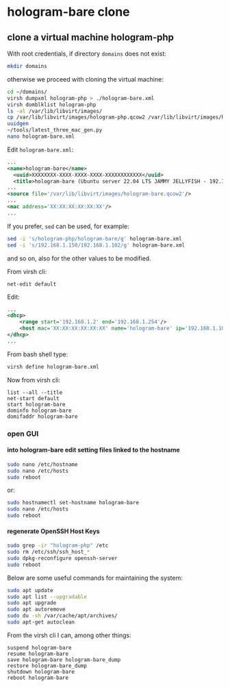 # hologram-bare clone

## clone a virtual machine hologram-php

With root credentials, if directory `domains` does not exist:

```bash
mkdir domains
```

otherwise we proceed with cloning the virtual machine:

```bash
cd ~/domains/
virsh dumpxml hologram-php > ./hologram-bare.xml
virsh domblklist hologram-php
ls -al /var/lib/libvirt/images/
cp /var/lib/libvirt/images/hologram-php.qcow2 /var/lib/libvirt/images/hologram-bare.qcow2
uuidgen
~/tools/latest_three_mac_gen.py
nano hologram-bare.xml
```

Edit `hologram-bare.xml`:

```xml
...
<name>hologram-bare</name>
  <uuid>XXXXXXXX-XXXX-XXXX-XXXX-XXXXXXXXXXXX</uuid>
  <title>hologram-bare (Ubuntu server 22.04 LTS JAMMY JELLYFISH - 192.168.1.102)</title>
...
<source file='/var/lib/libvirt/images/hologram-bare.qcow2'/>
...
<mac address='XX:XX:XX:XX:XX:XX'/>
...
```

If you prefer, `sed` can be used, for example:

```bash
sed -i 's/hologram-php/hologram-bare/g' hologram-bare.xml
sed -i 's/192.168.1.150/192.168.1.102/g' hologram-bare.xml
```

and so on, also for the other values to be modified.

From virsh cli:

```shell
net-edit default
```

Edit:

```xml
...
<dhcp>
    <range start='192.168.1.2' end='192.168.1.254'/>
    <host mac='XX:XX:XX:XX:XX:XX' name='hologram-bare' ip='192.168.1.102'/>
</dhcp>
...
```

From bash shell type:

```bash
virsh define hologram-bare.xml
```

Now from virsh cli:

```shell
list --all --title
net-start default
start hologram-bare
dominfo hologram-bare
domifaddr hologram-bare
```

### open GUI

#### into hologram-bare edit setting files linked to the hostname

```bash
sudo nano /etc/hostname
sudo nano /etc/hosts
sudo reboot
```

or:

```bash
sudo hostnamectl set-hostname hologram-bare
sudo nano /etc/hosts
sudo reboot
```

#### regenerate OpenSSH Host Keys

```bash
sudo grep -ir "hologram-php" /etc
sudo rm /etc/ssh/ssh_host_*
sudo dpkg-reconfigure openssh-server
sudo reboot
```

Below are some useful commands for maintaining the system:

```bash
sudo apt update
sudo apt list --upgradable
sudo apt upgrade
sudo apt autoremove
sudo du -sh /var/cache/apt/archives/
sudo apt-get autoclean
```

From the virsh cli I can, among other things:

```shell
suspend hologram-bare
resume hologram-bare
save hologram-bare hologram-bare_dump
restore hologram-bare_dump
shutdown hologram-bare
reboot hologram-bare
```
